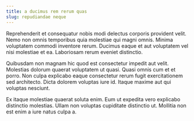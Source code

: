 ```yaml
---
title: a ducimus rem rerum quas
slug: repudiandae neque
---
```


Reprehenderit et consequatur nobis modi delectus corporis provident velit. Nemo non omnis temporibus quia molestiae qui magni omnis. Minima voluptatem commodi inventore rerum. Ducimus eaque et aut voluptatem vel nisi molestiae et ea. Laboriosam rerum eveniet distinctio.

Quibusdam non magnam hic quod est consectetur impedit aut velit. Molestias dolorum quaerat voluptatem ut quasi. Quasi omnis cum et et porro. Non culpa explicabo eaque consectetur rerum fugit exercitationem sed architecto. Dicta dolorem voluptas iure id. Itaque maxime aut qui voluptas nesciunt.

Ex itaque molestiae quaerat soluta enim. Eum ut expedita vero explicabo distinctio molestias. Ullam non voluptas cupiditate distinctio ut. Mollitia non est enim a iure natus culpa a.
